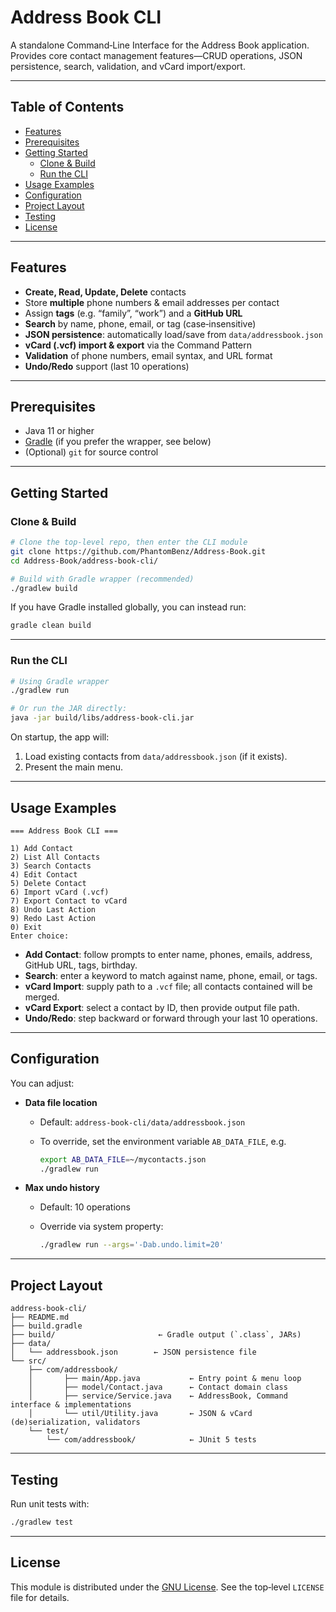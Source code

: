 # Address Book CLI

A standalone Command‑Line Interface for the Address Book application.  
Provides core contact management features—CRUD operations, JSON persistence, search, validation, and vCard import/export.

---

## Table of Contents

- [Features](#features)  
- [Prerequisites](#prerequisites)  
- [Getting Started](#getting-started)  
  - [Clone & Build](#clone--build)  
  - [Run the CLI](#run-the-cli)  
- [Usage Examples](#usage-examples)  
- [Configuration](#configuration)  
- [Project Layout](#project-layout)  
- [Testing](#testing)  
- [License](#license)

---

## Features

- **Create, Read, Update, Delete** contacts  
- Store **multiple** phone numbers & email addresses per contact  
- Assign **tags** (e.g. “family”, “work”) and a **GitHub URL**  
- **Search** by name, phone, email, or tag (case‑insensitive)  
- **JSON persistence**: automatically load/save from `data/addressbook.json`  
- **vCard (.vcf) import & export** via the Command Pattern  
- **Validation** of phone numbers, email syntax, and URL format  
- **Undo/Redo** support (last 10 operations)

---

## Prerequisites

- Java 11 or higher  
- [Gradle](https://gradle.org/) (if you prefer the wrapper, see below)  
- (Optional) `git` for source control  

---

## Getting Started

### Clone & Build

```bash
# Clone the top-level repo, then enter the CLI module
git clone https://github.com/PhantomBenz/Address-Book.git
cd Address-Book/address-book-cli/

# Build with Gradle wrapper (recommended)
./gradlew build
````

If you have Gradle installed globally, you can instead run:

```bash
gradle clean build
```

---

### Run the CLI

```bash
# Using Gradle wrapper
./gradlew run

# Or run the JAR directly:
java -jar build/libs/address-book-cli.jar
```

On startup, the app will:

1. Load existing contacts from `data/addressbook.json` (if it exists).
2. Present the main menu.

---

## Usage Examples

```
=== Address Book CLI ===

1) Add Contact
2) List All Contacts
3) Search Contacts
4) Edit Contact
5) Delete Contact
6) Import vCard (.vcf)
7) Export Contact to vCard
8) Undo Last Action
9) Redo Last Action
0) Exit
Enter choice: 
```

* **Add Contact**: follow prompts to enter name, phones, emails, address, GitHub URL, tags, birthday.
* **Search**: enter a keyword to match against name, phone, email, or tags.
* **vCard Import**: supply path to a `.vcf` file; all contacts contained will be merged.
* **vCard Export**: select a contact by ID, then provide output file path.
* **Undo/Redo**: step backward or forward through your last 10 operations.

---

## Configuration

You can adjust:

* **Data file location**

  * Default: `address-book-cli/data/addressbook.json`
  * To override, set the environment variable `AB_DATA_FILE`, e.g.

    ```bash
    export AB_DATA_FILE=~/mycontacts.json
    ./gradlew run
    ```

* **Max undo history**

  * Default: 10 operations
  * Override via system property:

    ```bash
    ./gradlew run --args='-Dab.undo.limit=20'
    ```

---

## Project Layout

```
address-book-cli/
├── README.md                   
├── build.gradle                
├── build/                       ← Gradle output (`.class`, JARs)
├── data/
│   └── addressbook.json        ← JSON persistence file
└── src/
    ├── com/addressbook/
    │       ├── main/App.java           ← Entry point & menu loop
    │       ├── model/Contact.java      ← Contact domain class
    │       ├── service/Service.java    ← AddressBook, Command interface & implementations
    │       └── util/Utility.java       ← JSON & vCard (de)serialization, validators
    └── test/
        └── com/addressbook/            ← JUnit 5 tests
```

---

## Testing

Run unit tests with:

```bash
./gradlew test
```

<!-- A coverage report is available at `build/reports/jacoco/test/html/index.html`. -->

---

## License

This module is distributed under the [GNU License](../LICENSE).
See the top‑level `LICENSE` file for details.
